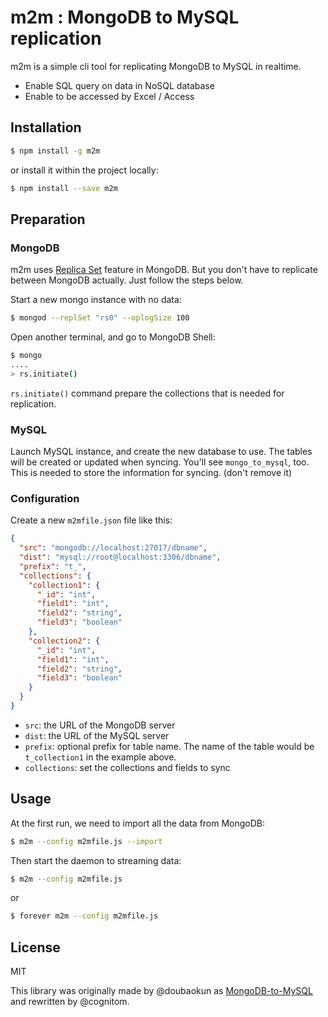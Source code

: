 # m2m : MongoDB to MySQL replication

m2m is a simple cli tool for replicating MongoDB to MySQL in realtime.

- Enable SQL query on data in NoSQL database
- Enable to be accessed by Excel / Access

## Installation

```bash
$ npm install -g m2m
```

or install it within the project locally:

```bash
$ npm install --save m2m
```

## Preparation

### MongoDB

m2m uses [Replica Set](http://docs.mongodb.org/manual/replication/) feature in MongoDB. But you don't have to replicate between MongoDB actually. Just follow the steps below.

Start a new mongo instance with no data:

```bash
$ mongod --replSet "rs0" --oplogSize 100
```

Open another terminal, and go to MongoDB Shell:

```bash
$ mongo
....
> rs.initiate()
```

`rs.initiate()` command prepare the collections that is needed for replication.

### MySQL

Launch MySQL instance, and create the new database to use. The tables will be created or updated when syncing. You'll see `mongo_to_mysql`, too. This is needed to store the information for syncing. (don't remove it)

### Configuration

Create a new `m2mfile.json` file like this:

```json
{
  "src": "mongodb://localhost:27017/dbname",
  "dist": "mysql://root@localhost:3306/dbname",
  "prefix": "t_",
  "collections": {
    "collection1": {
      "_id": "int",
      "field1": "int",
      "field2": "string",
      "field3": "boolean"
    },
    "collection2": {
      "_id": "int",
      "field1": "int",
      "field2": "string",
      "field3": "boolean"
    }
  }
}
```

- `src`: the URL of the MongoDB server
- `dist`: the URL of the MySQL server
- `prefix`: optional prefix for table name. The name of the table would be `t_collection1` in the example above.
- `collections`: set the collections and fields to sync

## Usage

At the first run, we need to import all the data from MongoDB:

```bash
$ m2m --config m2mfile.js --import
```

Then start the daemon to streaming data:

```bash
$ m2m --config m2mfile.js
```

or

```bash
$ forever m2m --config m2mfile.js
```

## License

MIT

This library was originally made by @doubaokun as [MongoDB-to-MySQL](https://github.com/doubaokun/MongoDB-to-MySQL) and rewritten by @cognitom.
